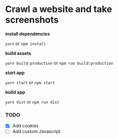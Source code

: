 # Crawl a website and take screenshots

**install dependencies**

`yarn` or `npm install`

**build assets**

`yarn build:production` or `npm run build:production`

**start app**

`yarn start` or `npm start`

**build app**

`yarn dist` or `npm run dist`

### TODO

- [x] Add cookies
- [ ] Add custom Javascript 